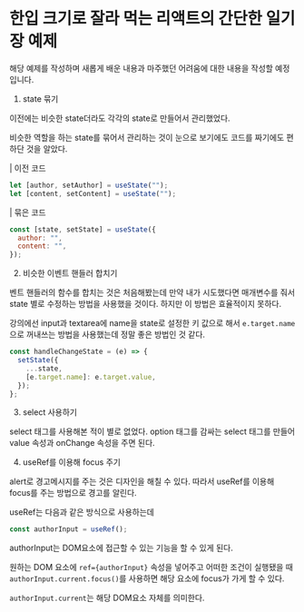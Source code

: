 # 한입 크기로 잘라 먹는 리액트의 간단한 일기장 예제

해당 예제를 작성하며 새롭게 배운 내용과 마주했던 어려움에 대한 내용을 작성할 예정입니다.

1. state 묶기

이전에는 비슷한 state더라도 각각의 state로 만들어서 관리했었다.

비슷한 역할을 하는 state를 묶어서 관리하는 것이 눈으로 보기에도 코드를 짜기에도 편하단 것을 알았다.

| 이전 코드

```javascript
let [author, setAuthor] = useState("");
let [content, setContent] = useState("");
```

| 묶은 코드

```javascript
const [state, setState] = useState({
  author: "",
  content: "",
});
```

2. 비슷한 이벤트 핸들러 합치기

벤트 핸들러의 함수를 합치는 것은 처음해봤는데 만약 내가 시도했다면 매개변수를 줘서 state 별로 수정하는 방법을 사용했을 것이다. 하지만 이 방법은 효율적이지 못하다.

강의에선 input과 textarea에 name을 state로 설정한 키 값으로 해서 `e.target.name`으로 꺼내쓰는 방법을 사용했는데 정말 좋은 방법인 것 같다.

```javascript
const handleChangeState = (e) => {
  setState({
    ...state,
    [e.target.name]: e.target.value,
  });
};
```

3. select 사용하기

select 태그를 사용해본 적이 별로 없었다. option 태그를 감싸는 select 태그를 만들어 value 속성과 onChange 속성을 주면 된다.

4. useRef를 이용해 focus 주기

alert로 경고메시지를 주는 것은 디자인을 해칠 수 있다. 따라서 useRef를 이용해 focus를 주는 방법으로 경고를 알린다.

useRef는 다음과 같은 방식으로 사용하는데

```javascript
const authorInput = useRef();
```

authorInput는 DOM요소에 접근할 수 있는 기능을 할 수 있게 된다.

원하는 DOM 요소에 `ref={authorInput}` 속성을 넣어주고 어떠한 조건이 실행됐을 때 `authorInput.current.focus()`를 사용하면 해당 요소에 focus가 가게 할 수 있다.

`authorInput.current`는 해당 DOM요소 자체를 의미한다.
